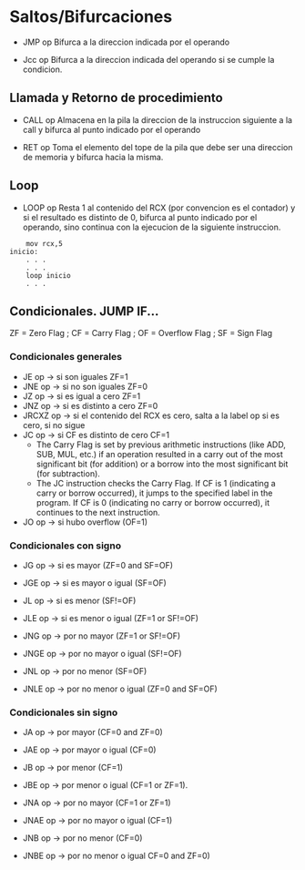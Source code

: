 # Saltos/Bifurcaciones

- JMP op
Bifurca a la direccion indicada por el operando

- Jcc op
Bifurca a la direccion indicada del operando si se cumple la condicion.


## Llamada y Retorno de procedimiento
- CALL op
Almacena en la pila la direccion de la instruccion siguiente a la call y bifurca al punto indicado por el operando

- RET op
Toma el elemento del tope de la pila que debe ser una direccion de memoria y bifurca hacia la misma.

## Loop
- LOOP op
Resta 1 al contenido del RCX (por convencion es el contador) y si el resultado es distinto de 0, bifurca al punto indicado por el operando, sino continua con la ejecucion de la siguiente instruccion.
```
    mov rcx,5
inicio:
    . . .
    . . .
    loop inicio
    . . .
```

## Condicionales. JUMP IF...
ZF = Zero Flag ; CF = Carry Flag ; OF = Overflow Flag ; SF = Sign Flag

### Condicionales generales
- JE op     -> si son iguales ZF=1
- JNE op    -> si no son iguales ZF=0
- JZ op     -> si es igual a cero ZF=1
- JNZ op    -> si es distinto a cero ZF=0
- JRCXZ op  -> si el contenido del RCX es cero, salta a la label op si es cero, si no sigue
- JC op     -> si CF es distinto de cero CF=1
    * The Carry Flag is set by previous arithmetic instructions (like ADD, SUB, MUL, etc.) if an operation resulted in a carry out of the most significant bit (for addition) or a borrow into the most significant bit (for subtraction).
    * The JC instruction checks the Carry Flag. If CF is 1 (indicating a carry or borrow occurred), it jumps to the specified label in the program. If CF is 0 (indicating no carry or borrow occurred), it continues to the next instruction.
- JO op     -> si hubo overflow (OF=1)

### Condicionales con signo
- JG op     -> si es mayor (ZF=0 and SF=OF)
- JGE op    -> si es mayor o igual (SF=OF)
- JL op     -> si es menor (SF!=OF)
- JLE op    -> si es menor o igual (ZF=1 or SF!=OF)

- JNG op    -> por no mayor (ZF=1 or SF!=OF)
- JNGE op   -> por no mayor o igual (SF!=OF)
- JNL op    -> por no menor (SF=OF)
- JNLE op   -> por no menor o igual (ZF=0 and SF=OF)

### Condicionales sin signo
- JA op     -> por mayor (CF=0 and ZF=0)
- JAE op    -> por mayor o igual (CF=0)
- JB op     -> por menor (CF=1)
- JBE op    -> por menor o igual (CF=1 or ZF=1).

- JNA op    -> por no mayor (CF=1 or ZF=1)
- JNAE op   -> por no mayor o igual (CF=1)
- JNB op    -> por no menor (CF=0)
- JNBE op   -> por no menor o igual CF=0 and ZF=0)
